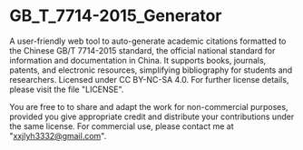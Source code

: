 # GB_T_7714-2015_Generator
A user-friendly web tool to auto-generate academic citations formatted to the Chinese GB/T 7714-2015 standard, the official national standard for information and documentation in China. It supports books, journals, patents, and electronic resources, simplifying bibliography for students and researchers. Licensed under CC BY-NC-SA 4.0. For further license details, please visit the file "LICENSE".

You are free to to share and adapt the work for non-commercial purposes, provided you give appropriate credit and distribute your contributions under the same license. For commercial use, please contact me at "xxjlyh3332@gmail.com".
